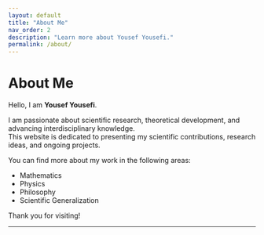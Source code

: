 ```yaml
---
layout: default
title: "About Me"
nav_order: 2
description: "Learn more about Yousef Yousefi."
permalink: /about/
---
```


# About Me

Hello, I am **Yousef Yousefi**.

I am passionate about scientific research, theoretical development, and advancing interdisciplinary knowledge.  
This website is dedicated to presenting my scientific contributions, research ideas, and ongoing projects.

You can find more about my work in the following areas:
- Mathematics
- Physics
- Philosophy
- Scientific Generalization

Thank you for visiting!

---
